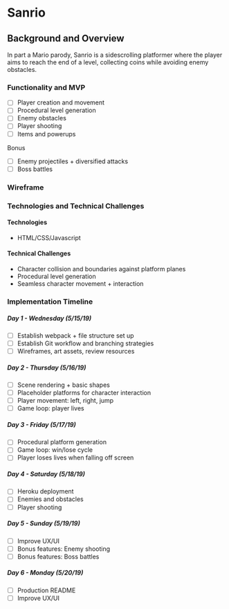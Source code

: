 # Sanrio  

## Background and Overview

In part a Mario parody, Sanrio is a sidescrolling platformer where the player aims to reach the end of a level, collecting coins while avoiding enemy obstacles.


### Functionality and MVP
- [ ] Player creation and movement
- [ ] Procedural level generation
- [ ] Enemy obstacles 
- [ ] Player shooting 
- [ ] Items and powerups

Bonus
- [ ] Enemy projectiles + diversified attacks
- [ ] Boss battles

### Wireframe

### Technologies and Technical Challenges
#### Technologies
- HTML/CSS/Javascript

#### Technical Challenges
- Character collision and boundaries against platform planes
- Procedural level generation
- Seamless character movement + interaction


### Implementation Timeline
##### Day 1 - Wednesday (5/15/19)
- [ ] Establish webpack + file structure set up
- [ ] Establish Git workflow and branching strategies
- [ ] Wireframes, art assets, review resources

##### Day 2 - Thursday (5/16/19)
- [ ] Scene rendering + basic shapes
- [ ] Placeholder platforms for character interaction
- [ ] Player movement: left, right, jump
- [ ] Game loop: player lives 

##### Day 3 - Friday (5/17/19)
- [ ] Procedural platform generation 
- [ ] Game loop: win/lose cycle
- [ ] Player loses lives when falling off screen

##### Day 4 - Saturday (5/18/19)
- [ ] Heroku deployment
- [ ] Enemies and obstacles
- [ ] Player shooting

##### Day 5 - Sunday (5/19/19)
- [ ] Improve UX/UI
- [ ] Bonus features: Enemy shooting
- [ ] Bonus features: Boss battles

##### Day 6 - Monday (5/20/19)
- [ ] Production README
- [ ] Improve UX/UI
